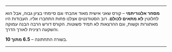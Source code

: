 
---

**מסחר אלגוריתמי** – קורס שאני אישית מאוד אהבתי וגם סיימתי בציון גבוה, אבל הוא לחלוטין **לא מתאים לכולם**. רוב הסטודנטים אצלנו פחות התחברו אליו.
העבודות היו מאתגרות וקשות, וגם ההרצאות לא תמיד פשוטות. הקורס דורש הרבה הבנה עמוקה והשקעה רצינית לאורך הדרך.

בשורה התחתונה – **6.5 מתוך 10**.

---

